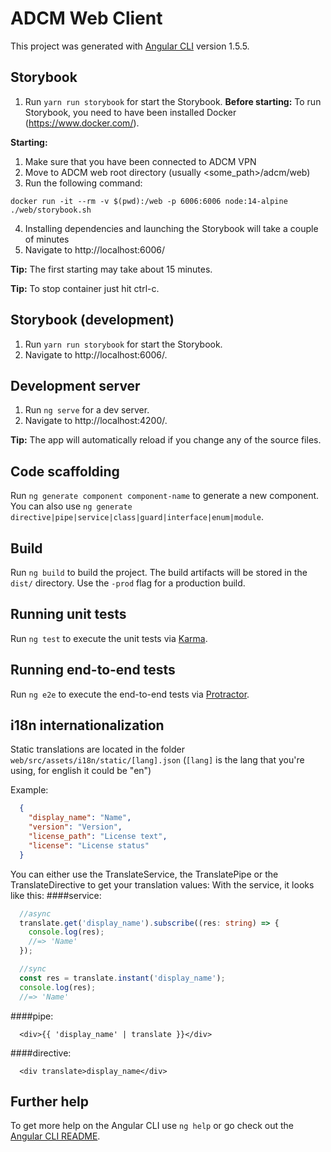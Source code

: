 # ADCM Web Client

This project was generated with [Angular CLI](https://github.com/angular/angular-cli) version 1.5.5.

## Storybook

1. Run `yarn run storybook` for start the Storybook.
**Before starting:**
To run Storybook, you need to have been installed Docker (https://www.docker.com/).

**Starting:**

1. Make sure that you have been connected to ADCM VPN
2. Move to ADCM web root directory (usually <some_path>/adcm/web)
3. Run the following command:

`docker run -it --rm -v $(pwd):/web -p 6006:6006 node:14-alpine ./web/storybook.sh`

4. Installing dependencies and launching the Storybook will take a couple of minutes
5. Navigate to http://localhost:6006/

**Tip:** The first starting may take about 15 minutes.

**Tip:** To stop container just hit ctrl-c.

## Storybook (development)

1. Run `yarn run storybook` for start the Storybook.
2. Navigate to http://localhost:6006/.

## Development server

1. Run `ng serve` for a dev server.
2. Navigate to http://localhost:4200/.

**Tip:** The app will automatically reload if you change any of the source files.

## Code scaffolding

Run `ng generate component component-name` to generate a new component. You can also use `ng generate directive|pipe|service|class|guard|interface|enum|module`.

## Build

Run `ng build` to build the project. The build artifacts will be stored in the `dist/` directory. Use the `-prod` flag for a production build.

## Running unit tests

Run `ng test` to execute the unit tests via [Karma](https://karma-runner.github.io).

## Running end-to-end tests

Run `ng e2e` to execute the end-to-end tests via [Protractor](http://www.protractortest.org/).

## i18n internationalization
Static translations are located in the folder ```web/src/assets/i18n/static/[lang].json``` 
(```[lang]``` is the lang that you're using, for english it could be "en")

Example: 
```json
  {
    "display_name": "Name",
    "version": "Version",
    "license_path": "License text",
    "license": "License status"
  }
```

You can either use the TranslateService, the TranslatePipe or the TranslateDirective to get your translation values:
With the service, it looks like this:
####service:

```typescript
  //async
  translate.get('display_name').subscribe((res: string) => {
    console.log(res);
    //=> 'Name'
  });

  //sync
  const res = translate.instant('display_name');
  console.log(res);
  //=> 'Name'

```

####pipe:

```angular2html
  <div>{{ 'display_name' | translate }}</div>
```

####directive:
```angular2html
  <div translate>display_name</div>
```

## Further help

To get more help on the Angular CLI use `ng help` or go check out the [Angular CLI README](https://github.com/angular/angular-cli/blob/master/README.md).
